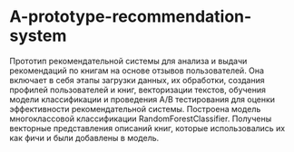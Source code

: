 # A-prototype-recommendation-system
Прототип рекомендательной системы для анализа и выдачи рекомендаций по книгам на основе отзывов пользователей. Она включает в себя этапы загрузки данных, их обработки, создания профилей пользователей и книг, векторизации текстов, обучения модели классификации и проведения A/B тестирования для оценки эффективности рекомендательной системы. Построена модель многоклассовой классификации RandomForestClassifier. Получены векторные представления описаний книг, которые использовались их как фичи и были добавлены в модель.
